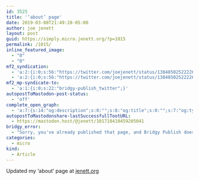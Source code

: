 ```yaml
---
id: 3525
title: '‘about’ page'
date: 2019-03-08T21:49:28-05:00
author: joe jenett
layout: post
guid: https://simply.micro.jenett.org/?p=1015
permalink: /1015/
inline_featured_image:
  - "0"
  - "0"
mf2_syndication:
  - 'a:2:{i:0;s:56:"https://twitter.com/joejenett/status/1384850252222631937";i:1;s:56:"https://twitter.com/joejenett/status/1104212592959111168";}'
  - 'a:2:{i:0;s:56:"https://twitter.com/joejenett/status/1384850252222631937";i:1;s:56:"https://twitter.com/joejenett/status/1104212592959111168";}'
mf2_mp-syndicate-to:
  - 'a:1:{i:0;s:22:"bridgy-publish_twitter";}'
autopostToMastodon-post-status:
  - 'off'
complete_open_graph:
  - 'a:7:{s:14:"og:description";s:0:"";s:8:"og:title";s:0:"";s:7:"og:type";s:0:"";s:12:"twitter:card";s:7:"summary";s:15:"twitter:creator";s:0:"";s:19:"twitter:description";s:0:"";s:8:"og:image";s:0:"";}'
autopostToMastodonshare-lastSuccessfullTootURL:
  - https://mastodon.host/@jenett/101718410459205041
bridgy_error:
  - "Sorry, you've already published that page, and Bridgy Publish doesn't support updating existing posts. Details: https://github.com/snarfed/bridgy/issues/84"
categories:
  - micro
kind:
  - Article
---
```

Updated my ‘about’ page at [jenett.org](https://jenett.org/)